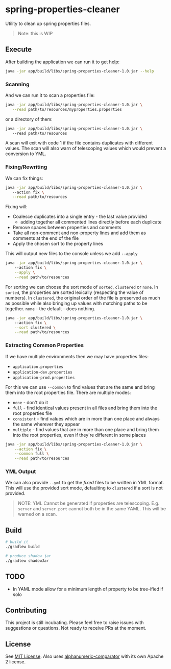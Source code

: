 # spring-properties-cleaner
Utility to clean up spring properties files.

> Note: this is WIP

## Execute

After building the application we can run it to get help:

```bash
java -jar app/build/libs/spring-properties-cleaner-1.0.jar --help
```

### Scanning

And we can run it to scan a properties file:

```bash
java -jar app/build/libs/spring-properties-cleaner-1.0.jar \
   --read path/to/resources/myproperties.properties
```

or a directory of them:

```bash
java -jar app/build/libs/spring-properties-cleaner-1.0.jar \ 
   --read path/to/resources
```

A scan will exit with code 1 if the file contains duplicates with different values. The scan
will also warn of telescoping values which would prevent a conversion to YML.

### Fixing/Rewriting

We can fix things:

```bash
java -jar app/build/libs/spring-properties-cleaner-1.0.jar \ 
   --action fix \
   --read path/to/resources
```

Fixing will:

- Coalesce duplicates into a single entry - the last value provided
  - adding together all commented lines directly before each duplicate
- Remove spaces between properties and comments
- Take all non-comment and non-property lines and add them as comments at the end of the file
- Apply the chosen sort to the property lines

This will output new files to the console unless we add `--apply`

```bash
java -jar app/build/libs/spring-properties-cleaner-1.0.jar \ 
    --action fix \
    --apply \
    --read path/to/resources
```

For sorting we can choose the sort mode of `sorted`, `clustered` or `none`. In `sorted`, the properties
are sorted lexically (respecting the value of numbers). In `clustered`, the original order of the file is preserved
as much as possible while also bringing up values with matching paths to be together. `none` - the default - does
nothing.

```bash
java -jar app/build/libs/spring-properties-cleaner-1.0.jar \ 
    --action fix \
    --sort clustered \
    --read path/to/resources
```

### Extracting Common Properties

If we have multiple environments then we may have properties files:

- `application.properties`
- `application-dev.properties`
- `application-prod.properties`

For this we can use `--common` to find values that are the same and bring them into the root properties file. There are
multiple modes:

- `none` - don't do it
- `full` - find identical values present in all files and bring them into the root properties file
- `consistent` - find values which are in more than one place and always the same wherever they appear
- `multiple` - find values that are in more than one place and bring them into the root properties, even if they're different in some places

```bash
java -jar app/build/libs/spring-properties-cleaner-1.0.jar \
    --action fix \
    --common full \
    --read path/to/resources
```

### YML Output

We can also provide `--yml` to get the _fixed_ files to be written in YML format. This will use the
provided sort mode, defaulting to `clustered` if a sort is not provided.

> NOTE: YML Cannot be generated if properties are telescoping. E.g. `server` and `server.port` cannot both
> be in the same YAML. This will be warned on a scan.

## Build

```bash
# build it
./gradlew build

# produce shadow jar
./gradlew shadowJar
```

## TODO

- In YAML mode allow for a minimum length of property to be tree-ified if solo

## Contributing

This project is still incubating. Please feel free to raise issues with suggestions or questions. Not ready 
to receive PRs at the moment.

## License

See [MIT License](./LICENSE). Also uses [alphanumeric-comparator](https://github.com/sawano/alphanumeric-comparator?) with its own Apache 2 license.